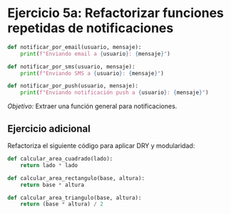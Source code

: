 # Ejercicio 5a: Refactorizar funciones repetidas de notificaciones

```python
def notificar_por_email(usuario, mensaje):
    print(f"Enviando email a {usuario}: {mensaje}")

def notificar_por_sms(usuario, mensaje):
    print(f"Enviando SMS a {usuario}: {mensaje}")

def notificar_por_push(usuario, mensaje):
    print(f"Enviando notificación push a {usuario}: {mensaje}")
```

*Objetivo:* Extraer una función general para notificaciones.

## Ejercicio adicional

Refactoriza el siguiente código para aplicar DRY y modularidad:

```python
def calcular_area_cuadrado(lado):
    return lado * lado

def calcular_area_rectangulo(base, altura):
    return base * altura

def calcular_area_triangulo(base, altura):
    return (base * altura) / 2
```
